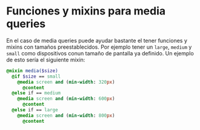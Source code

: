 # Funciones y mixins para media queries

En el caso de media queries puede ayudar bastante el tener funciones y mixins con tamaños preestablecidos. Por ejemplo tener un `large`, `medium` y `small` como dispositivos conun tamaño de pantalla ya definido. Un ejemplo de esto sería el siguiente mixin:

~~~sass
@mixin media($size)
  @if $size == small
    @media screen and (min-width: 320px)
      @content
  @else if == medium
    @media screen and (min-width: 600px)
      @content
  @else if == large
    @media screen and (min-width: 800px)
      @content
~~~
